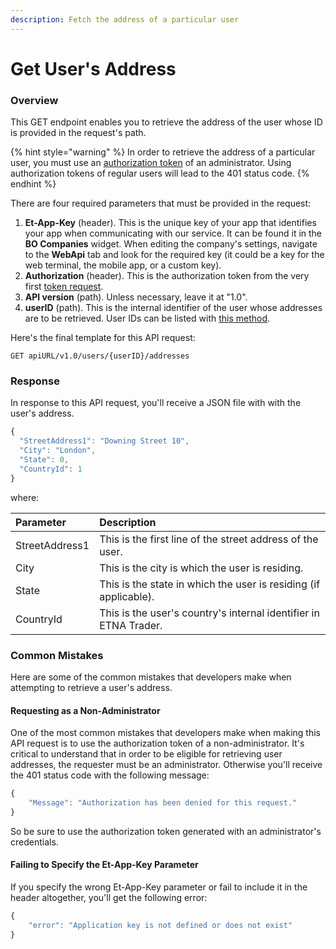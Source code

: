 ```yaml
---
description: Fetch the address of a particular user
---
```


# Get User's Address

### Overview

This GET endpoint enables you to retrieve the address of the user whose ID is provided in the request's path.

{% hint style="warning" %}
In order to retrieve the address of a particular user, you must use an [authorization token]() of an administrator. Using authorization tokens of regular users will lead to the 401 status code.
{% endhint %}

There are four required parameters that must be provided in the request:

1. **Et-App-Key** \(header\). This is the unique key of your app that identifies your app when communicating with our service. It can be found it in the **BO Companies** widget. When editing the company's settings, navigate to the **WebApi** tab and look for the required key \(it could be a key for the web terminal, the mobile app, or a custom key\).
2. **Authorization** \(header\). This is the authorization token from the very first [token request]().
3. **API version** \(path\). Unless necessary, leave it at "1.0".
4. **userID** \(path\). This is the internal identifier of the user whose addresses are to be retrieved. User IDs can be listed with [this method](../../managing-users/get-users-info/).

Here's the final template for this API request:

```text
GET apiURL/v1.0/users/{userID}/addresses
```

### Response

In response to this API request, you'll receive a JSON file with with the user's address.

```javascript
{
  "StreetAddress1": "Downing Street 10",
  "City": "London",
  "State": 0,
  "CountryId": 1
}
```

where:

| Parameter | Description |
| :--- | :--- |
| StreetAddress1 | This is the first line of the street address of the user. |
| City | This is the city is which the user is residing. |
| State | This is the state in which the user is residing \(if applicable\). |
| CountryId | This is the user's country's internal identifier in ETNA Trader. |

### Common Mistakes

Here are some of the common mistakes that developers make when attempting to retrieve a user's address.

#### Requesting as a Non-Administrator

One of the most common mistakes that developers make when making this API request is to use the authorization token of a non-administrator. It's critical to understand that in order to be eligible for retrieving user addresses, the requester must be an administrator. Otherwise you'll receive the 401 status code with the following message:

```javascript
{
    "Message": "Authorization has been denied for this request."
}
```

So be sure to use the authorization token generated with an administrator's credentials.

#### Failing to Specify the Et-App-Key Parameter

If you specify the wrong Et-App-Key parameter or fail to include it in the header altogether, you'll get the following error:

```javascript
{
    "error": "Application key is not defined or does not exist"
}
```

